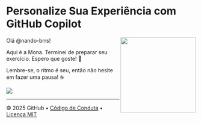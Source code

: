 # Personalize Sua Experiência com GitHub Copilot

<img src="https://octodex.github.com/images/Professortocat_v2.png" align="right" height="200px" />

Olá @nando-brrs!

Aqui é a Mona. Terminei de preparar seu exercício. Espero que goste! 💚

Lembre-se, o ritmo é seu, então não hesite em fazer uma pausa! ☕️

[![](https://img.shields.io/badge/Ir%20para%20o%20Exerc%C3%ADcio-%E2%86%92-1f883d?style=for-the-badge&logo=github&labelColor=197935)](https://github.com/pottencial-workshop/skills-customize-your-github-copilot-experience-fernando-barros/issues/1)

---

&copy; 2025 GitHub &bull; [Código de Conduta](https://www.contributor-covenant.org/version/2/1/code_of_conduct/code_of_conduct.md) &bull; [Licença MIT](https://gh.io/mit)

